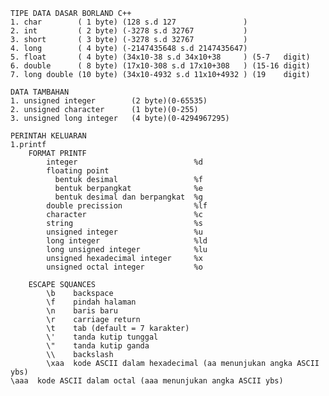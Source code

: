     TIPE DATA DASAR BORLAND C++
    1. char        ( 1 byte) (128 s.d 127               )
    2. int         ( 2 byte) (-3278 s.d 32767           )
    3. short       ( 3 byte) (-3278 s.d 32767           )
    4. long        ( 4 byte) (-2147435648 s.d 2147435647)
    5. float       ( 4 byte) (34x10-38 s.d 34x10+38     ) (5-7   digit)
    6. double      ( 8 byte) (17x10-308 s.d 17x10+308   ) (15-16 digit)
    7. long double (10 byte) (34x10-4932 s.d 11x10+4932 ) (19    digit)
    
    DATA TAMBAHAN
    1. unsigned integer        (2 byte)(0-65535)
    2. unsigned character      (1 byte)(0-255)
    3. unsigned long integer   (4 byte)(0-4294967295)
                   
    PERINTAH KELUARAN
    1.printf
        FORMAT PRINTF
            integer                          %d
            floating point
              bentuk desimal                 %f
              bentuk berpangkat              %e
              bentuk desimal dan berpangkat  %g
            double precission                %lf
            character                        %c
            string                           %s
            unsigned integer                 %u
            long integer                     %ld
            long unsigned integer            %lu
            unsigned hexadecimal integer     %x
            unsigned octal integer           %o
   
        ESCAPE SQUANCES
            \b    backspace
            \f    pindah halaman
            \n    baris baru
            \r    carriage return
            \t    tab (default = 7 karakter)
            \'    tanda kutip tunggal
            \"    tanda kutip ganda
            \\    backslash
            \xaa  kode ASCII dalam hexadecimal (aa menunjukan angka ASCII ybs)
    \aaa  kode ASCII dalam octal (aaa menunjukan angka ASCII ybs)
